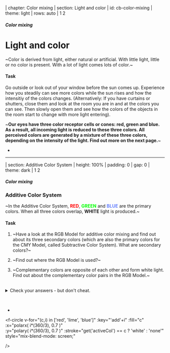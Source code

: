 | chapter: Color mixing
| section: Light and color
| id: cb-color-mixing
| theme: light
| rows: auto
| 1 2

<!-- ##### EXPLAIN  -->

##### Color mixing
# Light and color

<section style="padding:var(--content-padding) var(--content-padding) 0 var(--content-padding)">
<!-- <f-hr style="margin:var(--base6) 0" /> -->

~Color is derived from light, either natural or artificial. With little light, little or no color is present. With a lot of light comes lots of color.~

#### Task
Go outside or look out of your window before the sun comes up. Experience how you steadily can see more colors while the sun rises and how the intensitiy of the colors changes.
(Alternatively: If you have curtains or shutters, close them and look at the room you are in and at the colors you can see. Then slowly open them and see how the colors of the objects in the room start to change with more light entering).

~**Our eyes have three color receptor cells or cones: red, green and blue. As a result, all incoming light is reduced to these three colors. All perceived colors are generated by a mixture of these three colors, depending on the intensity of the light. Find out more on the next page.**~

<f-next-button title="Additive Color"  style="margin: var(--base6) 0" />

-

<f-image src="./images/color_blindness_accessibility_20--opt.jpg" style="background-position:50% 50%; min-height: 90vh;" />


<!-- <figure style="width:100%; height:100%; display:flex; justify-content:center; align-items: center; margin: 0;">
  <img src="./images/color_blindness_accessibility_20--opt.jpg" />
</figure> -->

---








| section: Additive Color System
| height: 100%
| padding: 0
| gap: 0
| theme: dark
| 1 2

<section style="padding:var(--content-padding)">

<!-- ##### EXPLAIN  -->
##### Color mixing
# Additive Color System

~In the Additive Color System, **<span style="color:red;" v-on:mouseover="set('activeCol', 'red')">RED</span>**, **<span style="color:lime;" v-on:mouseover="set('activeCol', 'lime')">GREEN</span>** and **<span style="color:hsl(230, 100%, 70%);" v-on:mouseover="set('activeCol', 'blue')">BLUE</span>** are the primary colors. When all three colors overlap, **WHITE** light is produced.~

#### Task

1. ~Have a look at the RGB Model for additive color mixing and find out about its three secondary colors (which are also the primary colors for the CMY Model, called Subtractive Color System). What are secondary colors?~

2. ~Find out where the RGB Model is used?~

3. ~Complementary colors are opposite of each other and form white light. Find out about the complementary color pairs in the RGB Model.~

<br>

<details>
	<summary>Check your answers - but don't cheat.</summary>
 
**Answer key**
 
1. The three secondary colors are: Magenta (mixed through red and blue light), Cyan (mixed through green and blue light) and yellow (mixed through red and green light).

2. Typical RGB input devices are color TV and video cameras, image scanners and digital cameras. Typical RGB output devices are TV sets of various technologies (CRT, LCD, plasma, OLED, quantum dots…), computer and mobile phone displays, video projectors, multicolor LED displays and large screens such as JumboTron. Color printers, on the other hand are not RGB devices, but subtractive color devices (typically CMYK color model).
If you want to find out about the subtractive color model, see this [wikipedia text on the subtractive color model](https://en.wikipedia.org/wiki/Subtractive_color).

3. Green and Magenta, Blue and Yellow, Red and Cyan.

</details>

&nbsp;

<f-next-button title="RGB Task"  />

</section>

-

<div style="background-color:var(--black); height:100vh; position:sticky; top:0;">

<f-scene responsive>
  
  <f-circle 
    v-for="(c,i) in ['red', 'lime', 'blue']" 
    :key="'add'+i"
    :fill="c" 
    :x="polarx( i*(360/3), 0.7 )"  
    :y="polary( i*(360/3), 0.7 )" 
    :stroke="get('activeCol') == c ? 'white' : 'none'"
    style="mix-blend-mode: screen;"
    
  />

</f-scene>

</div>

---






| section: TASK: Mix RGB Colors
| cols: 3fr 2fr
| rows: auto
| padding: 0
| 1 2

<section style="padding:var(--content-padding)">

##### Color mixing
# Mix RGB Colors

&nbsp;

#### Task
~**Now that you know about the RGB color system, look at the two colors. They are both made up in parts of red, green and blue.**~

&nbsp;

1. ~In your mind, try to disassemble them into their three color components (red, green and blue). How much red, green and blue would you need to create these colors? A lot? Only little?~

2. ~Take some notes of your assumptions. Test your ideas on the next page.~

&nbsp;

<f-next-button />

</section>

-

<div style="position:sticky; top:0; height:100vh; width:100%; display: flex; flex-direction:column;">
  <div style="background: rgb( 255 , 0, 255 ); flex: 1 1 50%;"></div>
  <div style="background: rgb( 255 , 201, 53 ); flex: 1 1 50%;"></div>
</div>

---








| rows: auto
| 1 1
| 2 3
| 4 4

<!-- ##### EXPLAIN  -->
##### Color mixing
# Mix RGB Colors

~**Now, check your assumptions by adjusting the RGB controllers so that you receive a color that is as similar as possible to the given example.**~

-

<div>
  <f-scene responsive width="600" height="300">
    <f-box 
      width="6"
      height="12"
      stroke="none"
      x="-2"
      :fill="rgb( get('r1', 0) , get('g1', 0), get('b1', 0) )"
    />
    <f-box 
      width="4"
      height="12"
      x="2"
      stroke="none"
      :fill="rgb( 255 , 0, 255 )"
    />
  </f-scene>
  <f-slider set="r1" from="0" to="255" integer title="R" />
  <f-slider set="g1" from="0" to="255" integer title="G" />
  <f-slider set="b1" from="0" to="255" integer title="B" />
</div>

-

<div>
  <!-- <f-scene width="600" height="300" style="width:100%; height:40vh;"> -->
  <f-scene responsive width="600" height="300">
    <f-box 
      width="6"
      height="12"
      stroke="none"
      x="-2"
      :fill="rgb( get('r2', 0) , get('g2', 0), get('b2', 0) )"
    />
    <f-box 
      width="4"
      height="12"
      x="2"
      stroke="none"
      :fill="rgb( 255 , 201, 53 )"
    />
  </f-scene>
  <f-slider set="r2" from="0" to="255" integer title="R" />
  <f-slider set="g2" from="0" to="255" integer title="G" />
  <f-slider set="b2" from="0" to="255" integer title="B" />
</div>

-

<f-next-button  />
